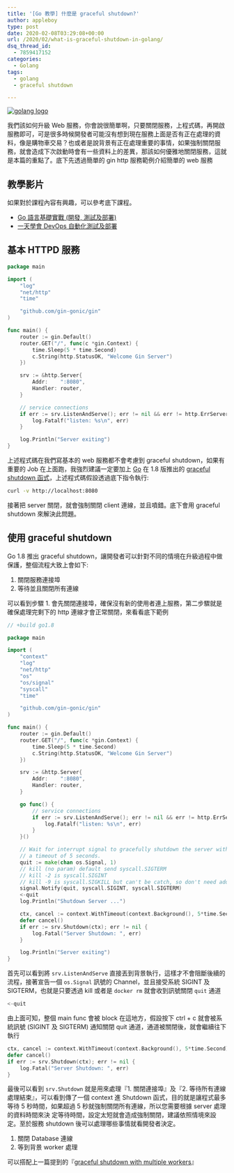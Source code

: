 ```yaml
---
title: '[Go 教學] 什麼是 graceful shutdown?'
author: appleboy
type: post
date: 2020-02-08T03:29:08+00:00
url: /2020/02/what-is-graceful-shutdown-in-golang/
dsq_thread_id:
  - 7859417152
categories:
  - Golang
tags:
  - golang
  - graceful shutdown

---
```

[![golang logo][1]][1]

我們該如何升級 Web 服務，你會說很簡單啊，只要關閉服務，上程式碼，再開啟服務即可，可是很多時候開發者可能沒有想到現在服務上面是否有正在處理的資料，像是購物車交易？也或者是說背景有正在處理重要的事情，如果強制關閉服務，就會造成下次啟動時會有一些資料上的差異，那該如何優雅地關閉服務，這就是本篇的重點了。底下先透過簡單的 gin http 服務範例介紹簡單的 web 服務

<!--more-->

## 教學影片

如果對於課程內容有興趣，可以參考底下課程。

  * [Go 語言基礎實戰 (開發, 測試及部署)][2]
  * [一天學會 DevOps 自動化測試及部署][3]

## 基本 HTTPD 服務

```go
package main

import (
    "log"
    "net/http"
    "time"

    "github.com/gin-gonic/gin"
)

func main() {
    router := gin.Default()
    router.GET("/", func(c *gin.Context) {
        time.Sleep(5 * time.Second)
        c.String(http.StatusOK, "Welcome Gin Server")
    })

    srv := &http.Server{
        Addr:    ":8080",
        Handler: router,
    }

    // service connections
    if err := srv.ListenAndServe(); err != nil && err != http.ErrServerClosed {
        log.Fatalf("listen: %s\n", err)
    }

    log.Println("Server exiting")
}
```

上述程式碼在我們寫基本的 web 服務都不會考慮到 graceful shutdown，如果有重要的 Job 在上面跑，我強烈建議一定要加上 [Go][4] 在 1.8 版推出的 [graceful shutdown 函式][5]，上述程式碼假設透過底下指令執行:

```sh
curl -v http://localhost:8080
```

接著把 server 關閉，就會強制關閉 client 連線，並且噴錯。底下會用 graceful shutdown 來解決此問題。

## 使用 graceful shutdown

Go 1.8 推出 graceful shutdown，讓開發者可以針對不同的情境在升級過程中做保護，整個流程大致上會如下:

  1. 關閉服務連接埠
  2. 等待並且關閉所有連線

可以看到步驟 1. 會先關閉連接埠，確保沒有新的使用者連上服務，第二步驟就是確保處理完剩下的 http 連線才會正常關閉，來看看底下範例

```go
// +build go1.8

package main

import (
    "context"
    "log"
    "net/http"
    "os"
    "os/signal"
    "syscall"
    "time"

    "github.com/gin-gonic/gin"
)

func main() {
    router := gin.Default()
    router.GET("/", func(c *gin.Context) {
        time.Sleep(5 * time.Second)
        c.String(http.StatusOK, "Welcome Gin Server")
    })

    srv := &http.Server{
        Addr:    ":8080",
        Handler: router,
    }

    go func() {
        // service connections
        if err := srv.ListenAndServe(); err != nil && err != http.ErrServerClosed {
            log.Fatalf("listen: %s\n", err)
        }
    }()

    // Wait for interrupt signal to gracefully shutdown the server with
    // a timeout of 5 seconds.
    quit := make(chan os.Signal, 1)
    // kill (no param) default send syscall.SIGTERM
    // kill -2 is syscall.SIGINT
    // kill -9 is syscall.SIGKILL but can't be catch, so don't need add it
    signal.Notify(quit, syscall.SIGINT, syscall.SIGTERM)
    <-quit
    log.Println("Shutdown Server ...")

    ctx, cancel := context.WithTimeout(context.Background(), 5*time.Second)
    defer cancel()
    if err := srv.Shutdown(ctx); err != nil {
        log.Fatal("Server Shutdown: ", err)
    }

    log.Println("Server exiting")
}
```

首先可以看到將 `srv.ListenAndServe` 直接丟到背景執行，這樣才不會阻斷後續的流程，接著宣告一個 `os.Signal` 訊號的 Channel，並且接受系統 SIGINT 及 SIGTERM，也就是只要透過 kill 或者是 `docker rm` 就會收到訊號關閉 `quit` 通道

```go
<-quit
```

由上面可知，整個 main func 會被 block 在這地方，假設按下 ctrl + c 就會被系統訊號 (SIGINT 及 SIGTERM) 通知關閉 quit 通道，通道被關閉後，就會繼續往下執行

```go
ctx, cancel := context.WithTimeout(context.Background(), 5*time.Second)
defer cancel()
if err := srv.Shutdown(ctx); err != nil {
    log.Fatal("Server Shutdown: ", err)
}
```

最後可以看到 `srv.Shutdown` 就是用來處理『1. 關閉連接埠』及『2. 等待所有連線處理結束』，可以看到傳了一個 context 進 Shutdown 函式，目的就是讓程式最多等待 5 秒時間，如果超過 5 秒就強制關閉所有連線，所以您需要根據 server 處理的資料時間來決 定等待時間，設定太短就會造成強制關閉，建議依照情境來設定。至於服務 shutdown 後可以處理哪些事情就看開發者決定。

  1. 關閉 Database 連線
  2. 等到背景 worker 處理

可以搭配上一篇提到的『[graceful shutdown with multiple workers][6]』

 [1]: https://lh3.googleusercontent.com/jsocHCR9A9yEfDVUTrU0m42_aHhTEVDGW5p5PsQSx7GSlkt3gLjohfXH3S7P7p982332ruU_e-EtW0LwmiuZjvN65VIcyME-zE35C6EM0IV1nqY6KoNw3dwW2djjid3F-T5YgnJothA=w1920-h1080 "golang logo"
 [2]: https://www.udemy.com/course/golang-fight/?couponCode=202001
 [3]: https://www.udemy.com/course/devops-oneday/?couponCode=202001
 [4]: https://golang.org
 [5]: https://golang.org/doc/go1.8#http_shutdown
 [6]: https://blog.wu-boy.com/2020/02/graceful-shutdown-with-multiple-workers/